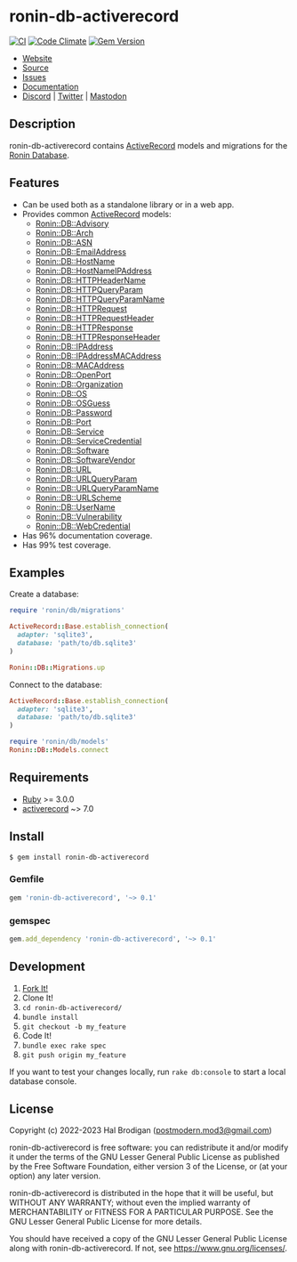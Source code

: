 # ronin-db-activerecord

[![CI](https://github.com/ronin-rb/ronin-db-activerecord/actions/workflows/ruby.yml/badge.svg)](https://github.com/ronin-rb/ronin-db-activerecord/actions/workflows/ruby.yml)
[![Code Climate](https://codeclimate.com/github/ronin-rb/ronin-db-activerecord.svg)](https://codeclimate.com/github/ronin-rb/ronin-db-activerecord)
[![Gem Version](https://badge.fury.io/rb/ronin-db-activerecord.svg)](https://badge.fury.io/rb/ronin-db-activerecord)

* [Website](https://ronin-rb.dev/)
* [Source](https://github.com/ronin-rb/ronin-db-activerecord)
* [Issues](https://github.com/ronin-rb/ronin-db-activerecord/issues)
* [Documentation](https://ronin-rb.dev/docs/ronin-db-activerecord/frames)
* [Discord](https://discord.gg/6WAb3PsVX9) |
  [Twitter](https://twitter.com/ronin_rb) |
  [Mastodon](https://infosec.exchange/@ronin_rb)

## Description

ronin-db-activerecord contains [ActiveRecord] models and migrations for the
[Ronin Database][ronin-db].

## Features

* Can be used both as a standalone library or in a web app.
* Provides common [ActiveRecord] models:
  * [Ronin::DB::Advisory]
  * [Ronin::DB::Arch]
  * [Ronin::DB::ASN]
  * [Ronin::DB::EmailAddress]
  * [Ronin::DB::HostName]
  * [Ronin::DB::HostNameIPAddress]
  * [Ronin::DB::HTTPHeaderName]
  * [Ronin::DB::HTTPQueryParam]
  * [Ronin::DB::HTTPQueryParamName]
  * [Ronin::DB::HTTPRequest]
  * [Ronin::DB::HTTPRequestHeader]
  * [Ronin::DB::HTTPResponse]
  * [Ronin::DB::HTTPResponseHeader]
  * [Ronin::DB::IPAddress]
  * [Ronin::DB::IPAddressMACAddress]
  * [Ronin::DB::MACAddress]
  * [Ronin::DB::OpenPort]
  * [Ronin::DB::Organization]
  * [Ronin::DB::OS]
  * [Ronin::DB::OSGuess]
  * [Ronin::DB::Password]
  * [Ronin::DB::Port]
  * [Ronin::DB::Service]
  * [Ronin::DB::ServiceCredential]
  * [Ronin::DB::Software]
  * [Ronin::DB::SoftwareVendor]
  * [Ronin::DB::URL]
  * [Ronin::DB::URLQueryParam]
  * [Ronin::DB::URLQueryParamName]
  * [Ronin::DB::URLScheme]
  * [Ronin::DB::UserName]
  * [Ronin::DB::Vulnerability]
  * [Ronin::DB::WebCredential]
* Has 96% documentation coverage.
* Has 99% test coverage.

[Ronin::DB::Advisory]: https://ronin-rb.dev/docs/ronin-db-activerecord/Ronin/DB/Advisory.html
[Ronin::DB::Arch]: https://ronin-rb.dev/docs/ronin-db-activerecord/Ronin/DB/Arch.html
[Ronin::DB::ASN]: https://ronin-rb.dev/docs/ronin-db-activerecord/Ronin/DB/ASN.html
[Ronin::DB::EmailAddress]: https://ronin-rb.dev/docs/ronin-db-activerecord/Ronin/DB/EmailAddress.html
[Ronin::DB::HostName]: https://ronin-rb.dev/docs/ronin-db-activerecord/Ronin/DB/HostName.html
[Ronin::DB::HostNameIPAddress]: https://ronin-rb.dev/docs/ronin-db-activerecord/Ronin/DB/HostNameIPAddress.html
[Ronin::DB::HTTPHeaderName]: https://ronin-rb.dev/docs/ronin-db-activerecord/Ronin/DB/HTTPHeaderName.html
[Ronin::DB::HTTPQueryParam]: https://ronin-rb.dev/docs/ronin-db-activerecord/Ronin/DB/HTTPQueryParam.html
[Ronin::DB::HTTPQueryParamName]: https://ronin-rb.dev/docs/ronin-db-activerecord/Ronin/DB/HTTPQueryParamName.html
[Ronin::DB::HTTPRequest]: https://ronin-rb.dev/docs/ronin-db-activerecord/Ronin/DB/HTTPRequest.html
[Ronin::DB::HTTPRequestHeader]: https://ronin-rb.dev/docs/ronin-db-activerecord/Ronin/DB/HTTPRequestHeader.html
[Ronin::DB::HTTPResponse]: https://ronin-rb.dev/docs/ronin-db-activerecord/Ronin/DB/HTTPResponse.html
[Ronin::DB::HTTPResponseHeader]: https://ronin-rb.dev/docs/ronin-db-activerecord/Ronin/DB/HTTPResponseHeader.html
[Ronin::DB::IPAddress]: https://ronin-rb.dev/docs/ronin-db-activerecord/Ronin/DB/IPAddress.html
[Ronin::DB::IPAddressMACAddress]: https://ronin-rb.dev/docs/ronin-db-activerecord/Ronin/DB/IPAddressMACAddress.html
[Ronin::DB::MACAddress]: https://ronin-rb.dev/docs/ronin-db-activerecord/Ronin/DB/MACAddress.html
[Ronin::DB::OpenPort]: https://ronin-rb.dev/docs/ronin-db-activerecord/Ronin/DB/OpenPort.html
[Ronin::DB::Organization]: https://ronin-rb.dev/docs/ronin-db-activerecord/Ronin/DB/Organization.html
[Ronin::DB::OS]: https://ronin-rb.dev/docs/ronin-db-activerecord/Ronin/DB/OS.html
[Ronin::DB::OSGuess]: https://ronin-rb.dev/docs/ronin-db-activerecord/Ronin/DB/OSGuess.html
[Ronin::DB::Password]: https://ronin-rb.dev/docs/ronin-db-activerecord/Ronin/DB/Password.html
[Ronin::DB::Port]: https://ronin-rb.dev/docs/ronin-db-activerecord/Ronin/DB/Port.html
[Ronin::DB::Service]: https://ronin-rb.dev/docs/ronin-db-activerecord/Ronin/DB/Service.html
[Ronin::DB::ServiceCredential]: https://ronin-rb.dev/docs/ronin-db-activerecord/Ronin/DB/ServiceCredential.html
[Ronin::DB::Software]: https://ronin-rb.dev/docs/ronin-db-activerecord/Ronin/DB/Software.html
[Ronin::DB::SoftwareVendor]: https://ronin-rb.dev/docs/ronin-db-activerecord/Ronin/DB/SoftwareVendor.html
[Ronin::DB::URL]: https://ronin-rb.dev/docs/ronin-db-activerecord/Ronin/DB/URL.html
[Ronin::DB::URLQueryParam]: https://ronin-rb.dev/docs/ronin-db-activerecord/Ronin/DB/URLQueryParam.html
[Ronin::DB::URLQueryParamName]: https://ronin-rb.dev/docs/ronin-db-activerecord/Ronin/DB/URLQueryParamName.html
[Ronin::DB::URLScheme]: https://ronin-rb.dev/docs/ronin-db-activerecord/Ronin/DB/URLScheme.html
[Ronin::DB::UserName]: https://ronin-rb.dev/docs/ronin-db-activerecord/Ronin/DB/UserName.html
[Ronin::DB::Vulnerability]: https://ronin-rb.dev/docs/ronin-db-activerecord/Ronin/DB/Vulnerability.html
[Ronin::DB::WebCredential]: https://ronin-rb.dev/docs/ronin-db-activerecord/Ronin/DB/WebCredential.html

## Examples

Create a database:

```ruby
require 'ronin/db/migrations'

ActiveRecord::Base.establish_connection(
  adapter: 'sqlite3',
  database: 'path/to/db.sqlite3'
)

Ronin::DB::Migrations.up
```

Connect to the database:

```ruby
ActiveRecord::Base.establish_connection(
  adapter: 'sqlite3',
  database: 'path/to/db.sqlite3'
)

require 'ronin/db/models'
Ronin::DB::Models.connect
```

## Requirements

* [Ruby] >= 3.0.0
* [activerecord] ~> 7.0

## Install

```shell
$ gem install ronin-db-activerecord
```

### Gemfile

```ruby
gem 'ronin-db-activerecord', '~> 0.1'
```

### gemspec

```ruby
gem.add_dependency 'ronin-db-activerecord', '~> 0.1'
```

## Development

1. [Fork It!](https://github.com/ronin-rb/ronin-db-activerecord/fork)
2. Clone It!
3. `cd ronin-db-activerecord/`
4. `bundle install`
5. `git checkout -b my_feature`
6. Code It!
7. `bundle exec rake spec`
8. `git push origin my_feature`

If you want to test your changes locally, run `rake db:console` to start a
local database console.

## License

Copyright (c) 2022-2023 Hal Brodigan (postmodern.mod3@gmail.com)

ronin-db-activerecord is free software: you can redistribute it and/or modify
it under the terms of the GNU Lesser General Public License as published
by the Free Software Foundation, either version 3 of the License, or
(at your option) any later version.

ronin-db-activerecord is distributed in the hope that it will be useful,
but WITHOUT ANY WARRANTY; without even the implied warranty of
MERCHANTABILITY or FITNESS FOR A PARTICULAR PURPOSE.  See the
GNU Lesser General Public License for more details.

You should have received a copy of the GNU Lesser General Public License
along with ronin-db-activerecord.  If not, see <https://www.gnu.org/licenses/>.

[Ruby]: https://www.ruby-lang.org
[ActiveRecord]: https://guides.rubyonrails.org/active_record_basics.html
[activerecord]: https://github.com/rails/rails/tree/main/activerecord#readme
[ronin-db]: https://github.com/ronin-rb/ronin-db#readme
